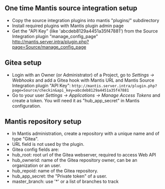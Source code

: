 ## One time Mantis source integration setup

 - Copy the source integration plugins into mantis "plugins/" subdirectory
 - Install required plugins with Mantis plugin admin page
 - Get the "API Key" (like 'abcdeb8129a4451a35f47881') from the Source Integration plugin "manage_config_page"
   http://mantis.server.intra/plugin.php?page=Source/manage_config_page

## Gitea setup

 - Login with an Owner (or Administrator) of a Project, go to *Settings -> Webhooks* and
   add a Gitea hook with Mantis URL and Mantis Source Integration plugin "API Key":
   `http://mantis.server.intra/plugin.php?page=Source/checkin&api_key=abcdeb8129a4451a35f47881`
 - Go to your user *Settings -> Applications -> Manage Access Tokens* and create a token. You will need it as "hub_app_secret" in Mantis configuration.

## Mantis repository setup

 - In Mantis administration, create a repository with a unique name and of type "Gitea".
 - URL field is not used by the plugin.
 - Gitea config fields are:
  - hub_root: root url of the Gitea webserver, required to access Web API
  - hub_ownerid: name of the Gitea repository owner, can be an organization or an user.
  - hub_repoid: name of the Gitea repository.
  - hub_app_secret: the "Private token" of a user.
  - master_branch: use '*' or a list of branches to track


